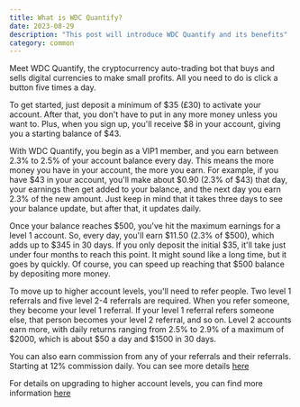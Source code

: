 ```yaml
---
title: What is WDC Quantify?
date: 2023-08-29
description: "This post will introduce WDC Quantify and its benefits"
category: common
---
```


Meet WDC Quantify, the cryptocurrency auto-trading bot that buys and sells digital currencies to make small profits. All you need to do is click a button five times a day.

To get started, just deposit a minimum of $35 (£30) to activate your account. After that, you don't have to put in any more money unless you want to. Plus, when you sign up, you'll receive $8 in your account, giving you a starting balance of $43.

With WDC Quantify, you begin as a VIP1 member, and you earn between 2.3% to 2.5% of your account balance every day. This means the more money you have in your account, the more you earn. For example, if you have $43 in your account, you'll make about $0.90 (2.3% of $43) that day, your earnings then get added to your balance, and the next day you earn 2.3% of the new amount. Just keep in mind that it takes three days to see your balance update, but after that, it updates daily.

Once your balance reaches $500, you've hit the maximum earnings for a level 1 account. So, every day, you'll earn $11.50 (2.3% of $500), which adds up to $345 in 30 days. If you only deposit the initial $35, it'll take just under four months to reach this point. It might sound like a long time, but it goes by quickly. Of course, you can speed up reaching that $500 balance by depositing more money.

To move up to higher account levels, you'll need to refer people. Two level 1 referrals and five level 2-4 referrals are required. When you refer someone, they become your level 1 referral. If your level 1 referral refers someone else, that person becomes your level 2 referral, and so on. Level 2 accounts earn more, with daily returns ranging from 2.5% to 2.9% of a maximum of $2000, which is about $50 a day and $1500 in 30 days.

You can also earn commission from any of your referrals and their referrals. Starting at 12% commission daily. You can see more details [here](/posts/common-questions/#:~:text=How%20much%20commission%20can%20I%20earn%20from%20my%20referrals%3F)

For details on upgrading to higher account levels, you can find more information [here](/posts/common-questions/#:~:text=How%20do%20I%20progress%20to%20the%20next%20level%3F)

